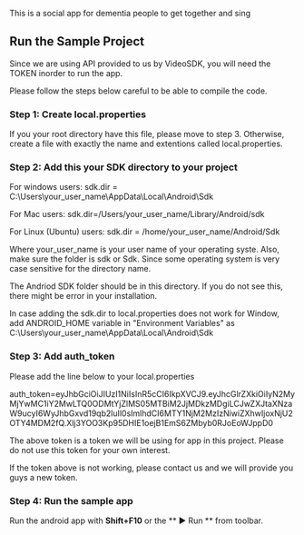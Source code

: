 This is a social app for dementia people to get together and sing
## Run the Sample Project
Since we are using API provided to us by VideoSDK, you will need the TOKEN inorder to run the app.

Please follow the steps below careful to be able to compile the code.

### Step 1: Create local.properties
If you your root directory have this file, please move to step 3. Otherwise, create a file with exactly the name and extentions called local.properties.

### Step 2: Add this your SDK directory to your project

For windows users:
sdk.dir = C\:\\Users\\your_user_name\\AppData\\Local\\Android\\Sdk

For Mac users:
sdk.dir=/Users/your_user_name/Library/Android/sdk

For Linux (Ubuntu) users:
sdk.dir = /home/your_user_name/Android/Sdk

Where your_user_name is your user name of your operating syste. Also, make sure the folder is sdk or Sdk. Since some operating system is very case sensitive for the directory name.

The Andriod SDK folder should be in this directory. If you do not see this, there might be error in your installation.

In case adding the sdk.dir to local.properties does not work for Window, add ANDROID_HOME variable in "Environment Variables" as C:\Users\your_user_name\AppData\Local\Android\Sdk


### Step 3: Add auth_token

Please add the line below to your local.properties

auth_token=eyJhbGciOiJIUzI1NiIsInR5cCI6IkpXVCJ9.eyJhcGlrZXkiOiIyN2MyMjYwMC1iY2MwLTQ0ODMtYjZlMS05MTBiM2JjMDkzMDgiLCJwZXJtaXNzaW9ucyI6WyJhbGxvd19qb2luIl0sImlhdCI6MTY1NjM2MzIzNiwiZXhwIjoxNjU2OTY4MDM2fQ.Xlj3YOO3Kp95DHIE1oejB1EmS6ZMbyb0RJoEoWJppD0

The above token is a token we will be using for app in this project. Please do not use this token for your own interest.

If the token above is not working, please contact us and we will provide you guys a new token.

### Step 4: Run the sample app
Run the android app with **Shift+F10** or the ** ▶ Run ** from toolbar. 


